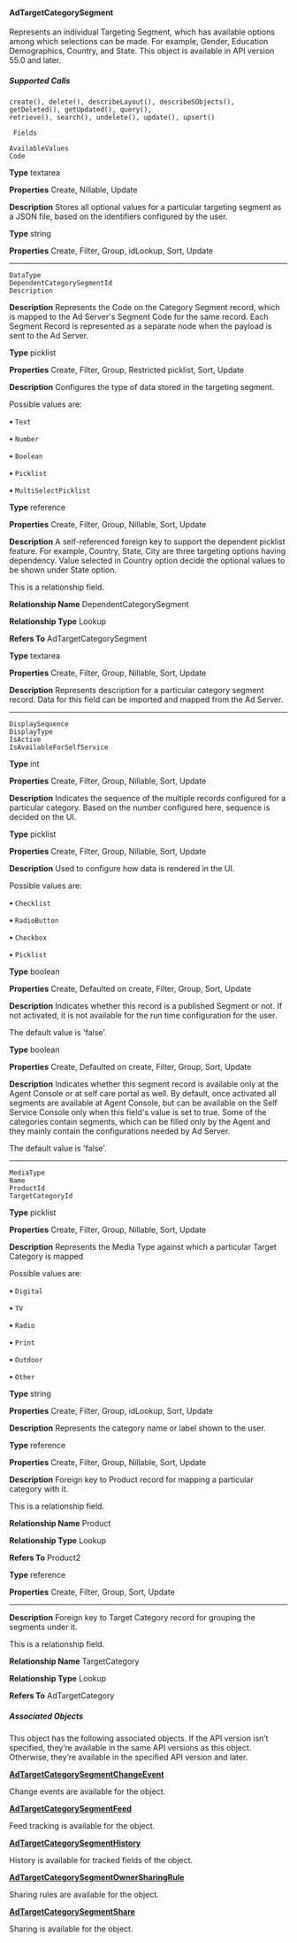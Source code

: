 #### AdTargetCategorySegment

Represents an individual Targeting Segment, which has available options among which selections can be made. For example, Gender,
Education Demographics, Country, and State. This object is available in API version 55.0 and later.

##### Supported Calls
```
create(), delete(), describeLayout(), describeSObjects(), getDeleted(), getUpdated(), query(),
retrieve(), search(), undelete(), update(), upsert()

 Fields

```
```
AvailableValues
Code

```

**Type**
textarea

**Properties**
Create, Nillable, Update

**Description**
Stores all optional values for a particular targeting segment as a JSON file, based on the
identifiers configured by the user.

**Type**
string

**Properties**
Create, Filter, Group, idLookup, Sort, Update


-----

```
DataType
DependentCategorySegmentId
Description

```

**Description**
Represents the Code on the Category Segment record, which is mapped to the Ad Server's
Segment Code for the same record. Each Segment Record is represented as a separate node
when the payload is sent to the Ad Server.

**Type**
picklist

**Properties**
Create, Filter, Group, Restricted picklist, Sort, Update

**Description**
Configures the type of data stored in the targeting segment.

Possible values are:

**•** `Text`

**•** `Number`

**•** `Boolean`

**•** `Picklist`

**•** `MultiSelectPicklist`

**Type**
reference

**Properties**
Create, Filter, Group, Nillable, Sort, Update

**Description**
A self-referenced foreign key to support the dependent picklist feature. For example, Country,
State, City are three targeting options having dependency. Value selected in Country option
decide the optional values to be shown under State option.

This is a relationship field.

**Relationship Name**
DependentCategorySegment

**Relationship Type**
Lookup

**Refers To**
AdTargetCategorySegment

**Type**
textarea

**Properties**
Create, Filter, Group, Nillable, Sort, Update

**Description**
Represents description for a particular category segment record. Data for this field can be
imported and mapped from the Ad Server.


-----

```
DisplaySequence
DisplayType
IsActive
IsAvailableForSelfService

```

**Type**
int

**Properties**
Create, Filter, Group, Nillable, Sort, Update

**Description**
Indicates the sequence of the multiple records configured for a particular category. Based
on the number configured here, sequence is decided on the UI.

**Type**
picklist

**Properties**
Create, Filter, Group, Nillable, Sort, Update

**Description**
Used to configure how data is rendered in the UI.

Possible values are:

**•** `Checklist`

**•** `RadioButton`

**•** `Checkbox`

**•** `Picklist`

**Type**
boolean

**Properties**
Create, Defaulted on create, Filter, Group, Sort, Update

**Description**
Indicates whether this record is a published Segment or not. If not activated, it is not available
for the run time configuration for the user.

The default value is 'false'.

**Type**
boolean

**Properties**
Create, Defaulted on create, Filter, Group, Sort, Update

**Description**
Indicates whether this segment record is available only at the Agent Console or at self care
portal as well. By default, once activated all segments are available at Agent Console, but
can be available on the Self Service Console only when this field's value is set to true. Some
of the categories contain segments, which can be filled only by the Agent and they mainly
contain the configurations needed by Ad Server.

The default value is 'false'.


-----

```
MediaType
Name
ProductId
TargetCategoryId

```

**Type**
picklist

**Properties**
Create, Filter, Group, Nillable, Sort, Update

**Description**
Represents the Media Type against which a particular Target Category is mapped

Possible values are:

**•** `Digital`

**•** `TV`

**•** `Radio`

**•** `Print`

**•** `Outdoor`

**•** `Other`

**Type**
string

**Properties**
Create, Filter, Group, idLookup, Sort, Update

**Description**
Represents the category name or label shown to the user.

**Type**
reference

**Properties**
Create, Filter, Group, Nillable, Sort, Update

**Description**
Foreign key to Product record for mapping a particular category with it.

This is a relationship field.

**Relationship Name**
Product

**Relationship Type**
Lookup

**Refers To**
Product2

**Type**
reference

**Properties**
Create, Filter, Group, Sort, Update


-----

**Description**
Foreign key to Target Category record for grouping the segments under it.

This is a relationship field.

**Relationship Name**
TargetCategory

**Relationship Type**
Lookup

**Refers To**
AdTargetCategory

##### Associated Objects

This object has the following associated objects. If the API version isn’t specified, they’re available in the same API versions as this object.
Otherwise, they’re available in the specified API version and later.

**[AdTargetCategorySegmentChangeEvent](https://developer.salesforce.com/docs/atlas.en-us.254.0.object_reference.meta/object_reference/sforce_api_associated_objects_change_event.htm)**

Change events are available for the object.

**[AdTargetCategorySegmentFeed](https://developer.salesforce.com/docs/atlas.en-us.254.0.object_reference.meta/object_reference/sforce_api_associated_objects_feed.htm)**

Feed tracking is available for the object.

**[AdTargetCategorySegmentHistory](https://developer.salesforce.com/docs/atlas.en-us.254.0.industries_reference.meta/industries_reference/sforce_api_associated_objects_history.htm)**

History is available for tracked fields of the object.

**[AdTargetCategorySegmentOwnerSharingRule](https://developer.salesforce.com/docs/atlas.en-us.254.0.industries_reference.meta/industries_reference/sforce_api_associated_objects_ownersharingrule.htm)**

Sharing rules are available for the object.

**[AdTargetCategorySegmentShare](https://developer.salesforce.com/docs/atlas.en-us.254.0.industries_reference.meta/industries_reference/sforce_api_associated_objects_share.htm)**

Sharing is available for the object.
